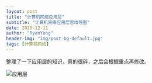 ```yaml
---
layout: post
title: "计算机网络应用层"
subtitle: "计算机网络应用层思维导图"
date: 2020-12-11
author: "RyanYang"
header-img: "img/post-bg-default.jpg"
tags: [计算机网络]
---
```


 整理了一下应用层的知识，真的很碎，之后会根据重点再修改。

![应用层](https://i.loli.net/2020/12/11/vxuHJhGtRaAj4en.png)

